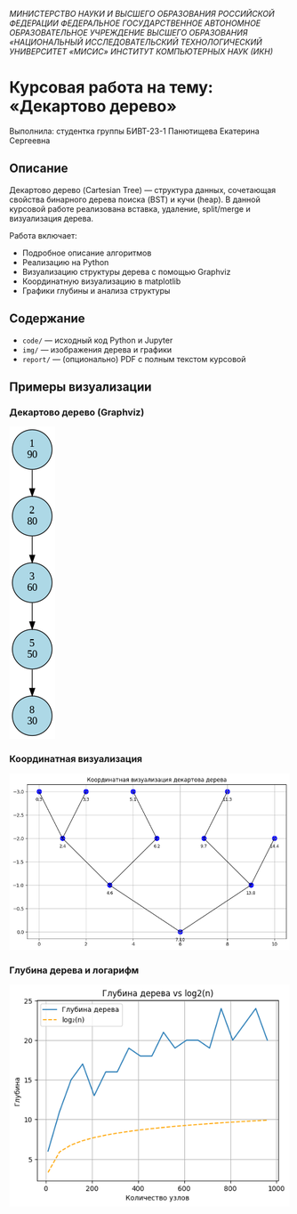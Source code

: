 *МИНИСТЕРСТВО НАУКИ И ВЫСШЕГО ОБРАЗОВАНИЯ РОССИЙСКОЙ ФЕДЕРАЦИИ
ФЕДЕРАЛЬНОЕ ГОСУДАРСТВЕННОЕ АВТОНОМНОЕ ОБРАЗОВАТЕЛЬНОЕ УЧРЕЖДЕНИЕ ВЫСШЕГО ОБРАЗОВАНИЯ «НАЦИОНАЛЬНЫЙ ИССЛЕДОВАТЕЛЬСКИЙ ТЕХНОЛОГИЧЕСКИЙ УНИВЕРСИТЕТ «МИСИС»
ИНСТИТУТ КОМПЬЮТЕРНЫХ НАУК (ИКН)*





# Курсовая работа на тему: «Декартово дерево»


Выполнила: студентка группы БИВТ-23-1
Панютищева Екатерина Сергеевна


## Описание
Декартово дерево (Cartesian Tree) — структура данных, сочетающая свойства бинарного дерева поиска (BST) и кучи (heap). В данной курсовой работе реализована вставка, удаление, split/merge и визуализация дерева.

Работа включает:

- Подробное описание алгоритмов
- Реализацию на Python
- Визуализацию структуры дерева с помощью Graphviz
- Координатную визуализацию в matplotlib
- Графики глубины и анализа структуры


## Содержание
- `code/` — исходный код Python и Jupyter
- `img/` — изображения дерева и графики
- `report/` — (опционально) PDF с полным текстом курсовой


## Примеры визуализации
### Декартово дерево (Graphviz)

![graphviz](img/tree_graphviz.png)

### Координатная визуализация

![coords](img/tree_coords.png)

### Глубина дерева и логарифм

![depth](img/depth_vs_log2.png)
